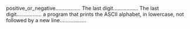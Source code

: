 positive_or_negative.................
The last digit.................
The last digit.................
a program that prints the ASCII alphabet, in lowercase, not followed by a new line..................
